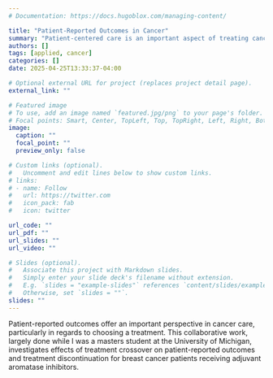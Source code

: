 ```yaml
---
# Documentation: https://docs.hugoblox.com/managing-content/

title: "Patient-Reported Outcomes in Cancer"
summary: "Patient-centered care is an important aspect of treating cancer, particularly as a way to inform comparative effectiveness research. This work builds an evidence base for treatment selection based on quality of life and other measures."
authors: []
tags: [applied, cancer]
categories: []
date: 2025-04-25T13:33:37-04:00

# Optional external URL for project (replaces project detail page).
external_link: ""

# Featured image
# To use, add an image named `featured.jpg/png` to your page's folder.
# Focal points: Smart, Center, TopLeft, Top, TopRight, Left, Right, BottomLeft, Bottom, BottomRight.
image:
  caption: ""
  focal_point: ""
  preview_only: false

# Custom links (optional).
#   Uncomment and edit lines below to show custom links.
# links:
# - name: Follow
#   url: https://twitter.com
#   icon_pack: fab
#   icon: twitter

url_code: ""
url_pdf: ""
url_slides: ""
url_video: ""

# Slides (optional).
#   Associate this project with Markdown slides.
#   Simply enter your slide deck's filename without extension.
#   E.g. `slides = "example-slides"` references `content/slides/example-slides.md`.
#   Otherwise, set `slides = ""`.
slides: ""
---
```


Patient-reported outcomes offer an important perspective in cancer care, particularly in regards to choosing a treatment. This collaborative work, largely done while I was a masters student at the University of Michigan, investigates effects of treatment crossover on patient-reported outcomes and treatment discontinuation for breast cancer patients receiving adjuvant aromatase inhibitors.